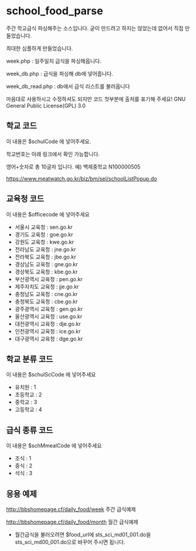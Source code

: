 # school_food_parse
주간 학교급식 파싱해주는 소스입니다.
굳이 만드려고 하지는 않았는데 없어서 직접 만들었습니다.

최대한 심플하게 만들었습니다.

week.php : 일주일치 급식을 파싱해옵니다.

week_db.php : 급식을 파싱해 db에 넣어줍니다.

week_db_read.php : db에서 급식 리스트를 불러옵니다

마음대로 사용하시고 수정하셔도 되지만 코드 첫부분에 출처를 표기해 주세요!
GNU General Public License(GPL) 3.0

## 학교 코드
이 내용은 $schulCode 에 넣어주세요.

학교번호는 아래 링크에서 확인 가능합니다.

영어+숫자로 총 10글자 입니다. 예) 백제중학교 N100000505

https://www.meatwatch.go.kr/biz/bm/sel/schoolListPopup.do

## 교육청 코드
이 내용은 $officecode 에 넣어주세요
* 서울시 교육청 : sen.go.kr
* 경기도 교육청 : goe.go.kr
* 강원도 교육청 : kwe.go.kr
* 전라남도 교육청 : jne.go.kr
* 전라북도 교육청 : jbe.go.kr
* 경상남도 교육청 : gne.go.kr
* 경상북도 교육청 : kbe.go.kr
* 부산광역시 교육청 : pen.go.kr
* 제주자치도 교육청 : jje.go.kr
* 충청남도 교육청 : cne.go.kr
* 충청북도 교육청 : cbe.go.kr
* 광주광역시 교육청 : gen.go.kr
* 울산광역시 교육청 : use.go.kr
* 대전광역시 교육청 : dje.go.kr
* 인천광역시 교육청 : ice.go.kr
* 대구광역시 교육청 : dge.go.kr

## 학교 분류 코드
이 내용은 $schulScCode 에 넣어주세요
* 유치원 : 1
* 초등학교 : 2
* 중학교 : 3
* 고등학교 : 4

## 급식 종류 코드
이 내용은 $schMmealCode 에 넣어주세요
* 조식 : 1
* 중식 : 2
* 석식 : 3

## 응용 예제
http://bbshomepage.cf/daily_food/week 주간 급식예제

http://bbshomepage.cf/daily_food/month 월간 급식예제
* 월간급식을 불러오려면 $food_url에 sts_sci_md01_001.do을 sts_sci_md00_001.do으로 바꾸어 주시면 됩니다.
